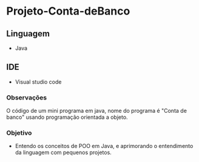  # Projeto-Conta-deBanco


## Linguagem
* Java

## IDE
* Visual studio code


### Observações
O código de um mini programa em java, nome do programa é "Conta de banco" usando programação orientada a objeto.

### Objetivo
* Entendo os conceitos de POO em Java, e aprimorando o entendimento da linguagem com pequenos projetos.

